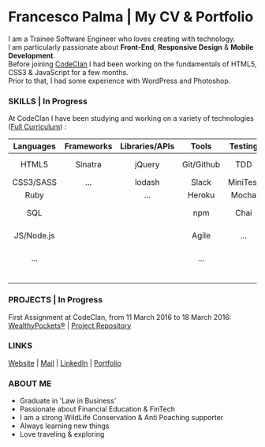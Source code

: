 # Francesco Palma | My CV & Portfolio 
  
I am a Trainee Software Engineer who loves creating with technology.  
I am particularly passionate about **Front-End**, **Responsive Design** & **Mobile Development**.  
Before joining [CodeClan](http://codeclan.com) I had been working on the fundamentals of HTML5, CSS3 & JavaScript for a few months.  
Prior to that, I had some experience with WordPress and Photoshop.

### SKILLS | In Progress

At CodeClan I have been studying and working on a variety of technologies ([Full Curriculum](https://github.com/FrancescoPalma/CodeClan---CX3)) :

| Languages | Frameworks  | Libraries/APIs | Tools     | Testing | Databases | Design        | Mobile |
|:---------:|:-----------:|:--------------:|:---------:|:-------:|:---------:|:-------------:|:------:|
|HTML5      |Sinatra      | jQuery         |Git/Github |TDD      |PostGreSQL |Adobe PS basics|...     |
|CSS3/SASS  |...          | lodash         |Slack      |MiniTest |...        |UX             |        |
|Ruby       |             | ...            |Heroku     |Mocha    |           |UI             |        |
|SQL        |             |                |npm        |Chai     |           |Responsive Web |        |
|JS/Node.js |             |                |Agile      |...      |           |Mobile-First   |        |
|...        |             |                |...        |         |           |Material Design|        |
|           |             |                |           |         |           |...            |        |

### PROJECTS | In Progress
  
First Assignment at CodeClan, from 11 March 2016 to 18 March 2016: [WealthyPockets®](https://wealthypockets.herokuapp.com/) | [Project Repository](https://github.com/FrancescoPalma/CodeClan_Assignment_1)  
  
### LINKS

[Website](http://intermundi.it) | [Mail](mailto:fpfrancescopalma7@gmail.com) | [LinkedIn](https://it.linkedin.com/in/palmafrancesco) | [Portfolio](http://intermundi.it/en/francesco/portfolio/)

### ABOUT ME
* Graduate in 'Law in Business'
* Passionate about Financial Education & FinTech
* I am a strong WildLife Conservation & Anti Poaching supporter
* Always learning new things
* Love traveling & exploring
